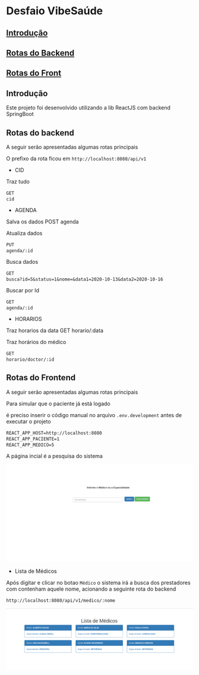 # Desfaio VibeSaúde

## [Introdução](#intro)
## [Rotas do Backend](#rotab)
## [Rotas do Front](#rotaf)


## <a id="intro">Introdução

Este projeto foi desenvolvido utilizando a lib ReactJS com backend SpringBoot

## <a id="rotab"> Rotas do backend

A seguir serão apresentadas algumas rotas principais

O prefixo da rota ficou em `http://localhost:8080/api/v1` 

* CID
    
Traz tudo

    GET
    cid 

* AGENDA

Salva os dados
    POST
    agenda

Atualiza dados

    PUT
    agenda/:id

Busca dados 

    GET
    busca?id=5&status=1&nome=&data1=2020-10-13&data2=2020-10-16

Buscar por Id

    GET
    agenda/:id

* HORARIOS

Traz horarios da data
    GET
    horario/:data

Traz horários do médico

    GET
    horario/doctor/:id

## <a id="rotaf"> Rotas do Frontend

A seguir serão apresentadas algumas rotas principais

Para simular que o paciente já está logado

é preciso inserir o código manual no arquivo `.env.development` antes de executar o projeto

    REACT_APP_HOST=http://localhost:8080
    REACT_APP_PACIENTE=1
    REACT_APP_MEDICO=5

A página incial é a pesquisa do sistema    
    
![alt text](https://github.com/cbcarlos07/vibesaude/blob/master/imagens/inicial.png)

* Lista de Médicos

 Após digitar e clicar no botao `Médico` o sistema irá a busca dos prestadores com contenham aquele nome, acionando a seguinte rota do backend
 
    http://localhost:8080/api/v1/medico/:nome

![alt text](https://github.com/cbcarlos07/vibesaude/blob/master/imagens/listamedicos.png)    


